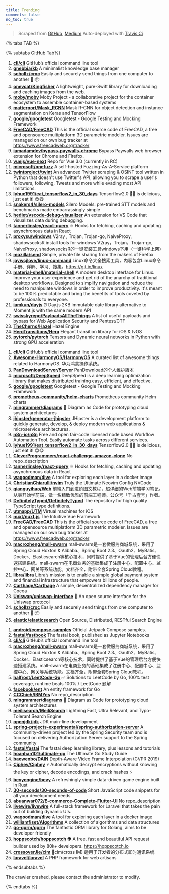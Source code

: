 ```yaml
---
title: Trending
comments: false
no_toc: true
---
```


> Scraped from [GitHub](https://github.com/trending), [Medium](https://medium.com/topic/popular)
Auto-deployed with [Travis Ci](https://travis-ci.org/)

{% tabs TAB %}
<!-- tab GitHub -->
{% subtabs GitHub Tab%}
<!-- tab Daily -->
1. [**cli/cli**](https://github.com/cli/cli)
GitHub’s official command line tool
2. [**gnebbia/kb**](https://github.com/gnebbia/kb)
A minimalist knowledge base manager
3. [**schollz/croc**](https://github.com/schollz/croc)
Easily and securely send things from one computer to another 🐊 📦
4. [**onevcat/Kingfisher**](https://github.com/onevcat/Kingfisher)
A lightweight, pure-Swift library for downloading and caching images from the web.
5. [**moby/moby**](https://github.com/moby/moby)
Moby Project - a collaborative project for the container ecosystem to assemble container-based systems
6. [**matterport/Mask_RCNN**](https://github.com/matterport/Mask_RCNN)
Mask R-CNN for object detection and instance segmentation on Keras and TensorFlow
7. [**google/googletest**](https://github.com/google/googletest)
Googletest - Google Testing and Mocking Framework
8. [**FreeCAD/FreeCAD**](https://github.com/FreeCAD/FreeCAD)
This is the official source code of FreeCAD, a free and opensource multiplatform 3D parametric modeler. Issues are managed on our own bug tracker at https://www.freecadweb.org/tracker
9. [**iamadamdev/bypass-paywalls-chrome**](https://github.com/iamadamdev/bypass-paywalls-chrome)
Bypass Paywalls web browser extension for Chrome and Firefox.
10. [**vuejs/vue-next**](https://github.com/vuejs/vue-next)
Repo for Vue 3.0 (currently in RC)
11. [**microsoft/onefuzz**](https://github.com/microsoft/onefuzz)
A self-hosted Fuzzing-As-A-Service platform
12. [**twintproject/twint**](https://github.com/twintproject/twint)
An advanced Twitter scraping & OSINT tool written in Python that doesn't use Twitter's API, allowing you to scrape a user's followers, following, Tweets and more while evading most API limitations.
13. [**lyhue1991/eat_tensorflow2_in_30_days**](https://github.com/lyhue1991/eat_tensorflow2_in_30_days)
Tensorflow2.0 🍎🍊 is delicious, just eat it! 😋😋
14. [**snakers4/silero-models**](https://github.com/snakers4/silero-models)
Silero Models: pre-trained STT models and benchmarks made embarrassingly simple
15. [**hediet/vscode-debug-visualizer**](https://github.com/hediet/vscode-debug-visualizer)
An extension for VS Code that visualizes data during debugging.
16. [**tannerlinsley/react-query**](https://github.com/tannerlinsley/react-query)
⚛️ Hooks for fetching, caching and updating asynchronous data in React
17. [**proxysu/windows**](https://github.com/proxysu/windows)
V2ray , Trojan, Trojan-go, NaiveProxy, shadowsocksR install tools for windows V2ray，Trojan，Trojan-go, NaiveProxy, shadowsocksR的一键安装工具windows下用（一键科学上网）
18. [**mozilla/send**](https://github.com/mozilla/send)
Simple, private file sharing from the makers of Firefox
19. [**jaywcjlove/linux-command**](https://github.com/jaywcjlove/linux-command)
Linux命令大全搜索工具，内容包含Linux命令手册、详解、学习、搜集。https://git.io/linux
20. [**material-shell/material-shell**](https://github.com/material-shell/material-shell)
A modern desktop interface for Linux. Improve your user experience and get rid of the anarchy of traditional desktop workflows. Designed to simplify navigation and reduce the need to manipulate windows in order to improve productivity. It's meant to be 100% predictable and bring the benefits of tools coveted by professionals to everyone.
21. [**iamkun/dayjs**](https://github.com/iamkun/dayjs)
⏰ Day.js 2KB immutable date library alternative to Moment.js with the same modern API
22. [**swisskyrepo/PayloadsAllTheThings**](https://github.com/swisskyrepo/PayloadsAllTheThings)
A list of useful payloads and bypass for Web Application Security and Pentest/CTF
23. [**TheCherno/Hazel**](https://github.com/TheCherno/Hazel)
Hazel Engine
24. [**HeroTransitions/Hero**](https://github.com/HeroTransitions/Hero)
Elegant transition library for iOS & tvOS
25. [**pytorch/pytorch**](https://github.com/pytorch/pytorch)
Tensors and Dynamic neural networks in Python with strong GPU acceleration
<!-- endtab -->
<!-- tab Weekly -->
1. [**cli/cli**](https://github.com/cli/cli)
GitHub’s official command line tool
2. [**Awesome-HarmonyOS/HarmonyOS**](https://github.com/Awesome-HarmonyOS/HarmonyOS)
A curated list of awesome things related to HarmonyOS. 华为鸿蒙操作系统。
3. [**PanDownloadServer/Server**](https://github.com/PanDownloadServer/Server)
PanDownload的个人维护版本
4. [**microsoft/DeepSpeed**](https://github.com/microsoft/DeepSpeed)
DeepSpeed is a deep learning optimization library that makes distributed training easy, efficient, and effective.
5. [**google/googletest**](https://github.com/google/googletest)
Googletest - Google Testing and Mocking Framework
6. [**prometheus-community/helm-charts**](https://github.com/prometheus-community/helm-charts)
Prometheus community Helm charts
7. [**mingrammer/diagrams**](https://github.com/mingrammer/diagrams)
🎨 Diagram as Code for prototyping cloud system architectures
8. [**jhipster/generator-jhipster**](https://github.com/jhipster/generator-jhipster)
JHipster is a development platform to quickly generate, develop, & deploy modern web applications & microservice architectures.
9. [**n8n-io/n8n**](https://github.com/n8n-io/n8n)
Free and open fair-code licensed node based Workflow Automation Tool. Easily automate tasks across different services.
10. [**lyhue1991/eat_tensorflow2_in_30_days**](https://github.com/lyhue1991/eat_tensorflow2_in_30_days)
Tensorflow2.0 🍎🍊 is delicious, just eat it! 😋😋
11. [**CleverProgrammers/react-challenge-amazon-clone**](https://github.com/CleverProgrammers/react-challenge-amazon-clone)
No repo_description
12. [**tannerlinsley/react-query**](https://github.com/tannerlinsley/react-query)
⚛️ Hooks for fetching, caching and updating asynchronous data in React
13. [**wagoodman/dive**](https://github.com/wagoodman/dive)
A tool for exploring each layer in a docker image
14. [**ChristianChiarulli/nvim**](https://github.com/ChristianChiarulli/nvim)
Truly the Ultimate Neovim Config NVCode
15. [**qianguyihao/Web**](https://github.com/qianguyihao/Web)
前端入门到进阶图文教程，超详细的Web前端学习笔记。从零开始学前端，做一名精致优雅的前端工程师。公众号「千古壹号」作者。
16. [**DefinitelyTyped/DefinitelyTyped**](https://github.com/DefinitelyTyped/DefinitelyTyped)
The repository for high quality TypeScript type definitions.
17. [**utmapp/UTM**](https://github.com/utmapp/UTM)
Virtual machines for iOS
18. [**nuxt/nuxt.js**](https://github.com/nuxt/nuxt.js)
The Intuitive Vue Framework
19. [**FreeCAD/FreeCAD**](https://github.com/FreeCAD/FreeCAD)
This is the official source code of FreeCAD, a free and opensource multiplatform 3D parametric modeler. Issues are managed on our own bug tracker at https://www.freecadweb.org/tracker
20. [**macrozheng/mall-swarm**](https://github.com/macrozheng/mall-swarm)
mall-swarm是一套微服务商城系统，采用了 Spring Cloud Hoxton & Alibaba、Spring Boot 2.3、Oauth2、MyBatis、Docker、Elasticsearch等核心技术，同时提供了基于Vue的管理后台方便快速搭建系统。mall-swarm在电商业务的基础集成了注册中心、配置中心、监控中心、网关等系统功能。文档齐全，附带全套Spring Cloud教程。
21. [**libra/libra**](https://github.com/libra/libra)
Libra’s mission is to enable a simple global payment system and financial infrastructure that empowers billions of people.
22. [**Carthage/Carthage**](https://github.com/Carthage/Carthage)
A simple, decentralized dependency manager for Cocoa
23. [**Uniswap/uniswap-interface**](https://github.com/Uniswap/uniswap-interface)
🦄 An open source interface for the Uniswap protocol
24. [**schollz/croc**](https://github.com/schollz/croc)
Easily and securely send things from one computer to another 🐊 📦
25. [**elastic/elasticsearch**](https://github.com/elastic/elasticsearch)
Open Source, Distributed, RESTful Search Engine
<!-- endtab -->
<!-- tab Monthly -->
1. [**android/compose-samples**](https://github.com/android/compose-samples)
Official Jetpack Compose samples.
2. [**fastai/fastbook**](https://github.com/fastai/fastbook)
The fastai book, published as Jupyter Notebooks
3. [**cli/cli**](https://github.com/cli/cli)
GitHub’s official command line tool
4. [**macrozheng/mall-swarm**](https://github.com/macrozheng/mall-swarm)
mall-swarm是一套微服务商城系统，采用了 Spring Cloud Hoxton & Alibaba、Spring Boot 2.3、Oauth2、MyBatis、Docker、Elasticsearch等核心技术，同时提供了基于Vue的管理后台方便快速搭建系统。mall-swarm在电商业务的基础集成了注册中心、配置中心、监控中心、网关等系统功能。文档齐全，附带全套Spring Cloud教程。
5. [**halfrost/LeetCode-Go**](https://github.com/halfrost/LeetCode-Go)
✅ Solutions to LeetCode by Go, 100% test coverage, runtime beats 100% / LeetCode 题解
6. [**facebook/ent**](https://github.com/facebook/ent)
An entity framework for Go
7. [**CCChieh/IBMYes**](https://github.com/CCChieh/IBMYes)
No repo_description
8. [**mingrammer/diagrams**](https://github.com/mingrammer/diagrams)
🎨 Diagram as Code for prototyping cloud system architectures
9. [**meilisearch/MeiliSearch**](https://github.com/meilisearch/MeiliSearch)
Lightning Fast, Ultra Relevant, and Typo-Tolerant Search Engine
10. [**openjdk/jdk**](https://github.com/openjdk/jdk)
JDK main-line development
11. [**spring-projects-experimental/spring-authorization-server**](https://github.com/spring-projects-experimental/spring-authorization-server)
A community-driven project led by the Spring Security team and is focused on delivering Authorization Server support to the Spring community
12. [**fastai/fastai**](https://github.com/fastai/fastai)
The fastai deep learning library, plus lessons and tutorials
13. [**hoanhan101/ultimate-go**](https://github.com/hoanhan101/ultimate-go)
The Ultimate Go Study Guide
14. [**baowenbo/DAIN**](https://github.com/baowenbo/DAIN)
Depth-Aware Video Frame Interpolation (CVPR 2019)
15. [**Ciphey/Ciphey**](https://github.com/Ciphey/Ciphey)
⚡ Automatically decrypt encryptions without knowing the key or cipher, decode encodings, and crack hashes ⚡
16. [**bevyengine/bevy**](https://github.com/bevyengine/bevy)
A refreshingly simple data-driven game engine built in Rust
17. [**30-seconds/30-seconds-of-code**](https://github.com/30-seconds/30-seconds-of-code)
Short JavaScript code snippets for all your development needs
18. [**abuanwar072/E-commerce-Complete-Flutter-UI**](https://github.com/abuanwar072/E-commerce-Complete-Flutter-UI)
No repo_description
19. [**livewire/livewire**](https://github.com/livewire/livewire)
A full-stack framework for Laravel that takes the pain out of building dynamic UIs.
20. [**wagoodman/dive**](https://github.com/wagoodman/dive)
A tool for exploring each layer in a docker image
21. [**williamfiset/Algorithms**](https://github.com/williamfiset/Algorithms)
A collection of algorithms and data structures
22. [**go-gorm/gorm**](https://github.com/go-gorm/gorm)
The fantastic ORM library for Golang, aims to be developer friendly
23. [**hoppscotch/hoppscotch**](https://github.com/hoppscotch/hoppscotch)
👽 A free, fast and beautiful API request builder used by 80k+ developers. https://hoppscotch.io
24. [**crossoverJie/cim**](https://github.com/crossoverJie/cim)
📲cim(cross IM) 适用于开发者的分布式即时通讯系统
25. [**laravel/laravel**](https://github.com/laravel/laravel)
A PHP framework for web artisans
<!-- endtab -->
{% endsubtabs %}
<!-- endtab -->
<!-- tab Medium -->
The crawler crashed, please contact the administrator to modify.
<!-- endtab -->
{% endtabs %}
